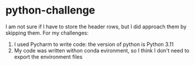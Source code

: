 # python-challenge
I am not sure if I have to store the header rows, but I did approach them by skipping them.
For my challenges:
1. I used Pycharm to write code: the version of python is Python 3.11
2. My code was written withon conda evironment, so I think I don't need to export the environment files
